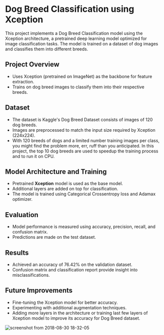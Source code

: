 # Dog Breed Classification using Xception

This project implements a Dog Breed Classification model using the Xception architecture, a pretrained deep learning model optimized for image classification tasks. The model is trained on a dataset of dog images and classifies them into different breeds.

## Project Overview
- Uses Xception (pretrained on ImageNet) as the backbone for feature extraction.
- Trains on dog breed images to classify them into their respective breeds.

## Dataset
- The dataset is Kaggle's Dog Breed Dataset consists of images of 120 dog breeds.
- Images are preprocessed to match the input size required by Xception (224x224).
- With 120 breeds of dogs and a limited number training images per class, you might find the problem more, err, ruff than you anticipated. In this project, the top 10 dog breeds are used to speedup the training process and to run it on CPU.

## Model Architecture and Training
- Pretrained **Xception** model is used as the base model.
- Additional layers are added on top for classification.
- The model is trained using Categorical Crossentropy loss and Adamax optimizer.

## Evaluation
- Model performance is measured using accuracy, precision, recall, and confusion matrix.
- Predictions are made on the test dataset.

## Results
- Achieved an accuracy of 76.42% on the validation dataset.
- Confusion matrix and classification report provide insight into misclassifications.

## Future Improvements
- Fine-tuning the Xception model for better accuracy.
- Experimenting with additional augmentation techniques.
- Adding more layers in the architecture or training last few layers of Xception model to improve its accuracy for Dog Breed dataset.

![screenshot from 2018-08-30 18-32-05](https://user-images.githubusercontent.com/29462447/44853289-29655480-ac83-11e8-8d00-a3e2009c6573.png)


    
    
    
    
    
